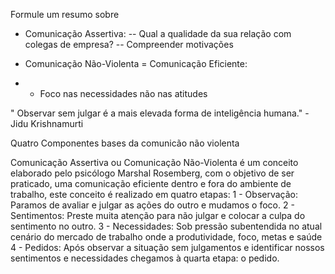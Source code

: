 Formule um resumo sobre 
- Comunicação Assertiva:
-- Qual a qualidade da sua relação com colegas de empresa?
-- Compreender motivações



- Comunicação Não-Violenta = Comunicação Eficiente:
- - Foco nas necessidades não nas atitudes

" Observar sem julgar é a mais elevada forma de inteligência humana." - Jidu Krishnamurti

Quatro Componentes bases da comunicão não violenta

Comunicação Assertiva ou Comunicação Não-Violenta é um conceito elaborado pelo psicólogo Marshal Rosemberg, com o objetivo de ser praticado, uma comunicação eficiente dentro e fora do ambiente de trabalho, este conceito é realizado em quatro etapas:
1 - Observação: Paramos de avaliar e julgar as ações do outro e mudamos o foco.
2 - Sentimentos: Preste muita atenção para não julgar e colocar a culpa do sentimento no outro.
3 - Necessidades: Sob pressão subentendida no atual cenário do mercado de trabalho onde a produtividade, foco, metas e saúde
4 - Pedidos: Após observar a situação sem julgamentos e identificar nossos sentimentos e necessidades chegamos à quarta etapa: o pedido.

